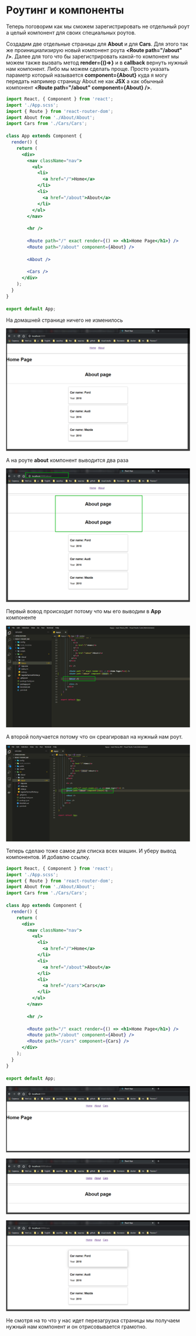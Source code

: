 # Роутинг и компоненты

Теперь поговорим как мы сможем зарегистрировать не отдельный роут а целый компонент для своих специальных роутов.

Создадим две отдельные страницы для **About** и для **Cars**. Для этого так же проинициализирую новый компонент роута **\<Route path="/about" />**. Далее для того что бы зарегистрировать какой-то компонент мы можем также вызвать метод **render={()=>}** и в **callback** вернуть нужный нам компонент. Либо мы можем сделать проще. Просто указать параметр который называется **component={About}** куда я могу передать например страницу About не как **JSX** а как обычный компонент **\<Route path="/about" component={About} />**.

```jsx
import React, { Component } from 'react';
import './App.scss';
import { Route } from 'react-router-dom';
import About from './About/About';
import Cars from './Cars/Cars';

class App extends Component {
  render() {
    return (
      <div>
        <nav className="nav">
          <ul>
            <li>
              <a href="/">Home</a>
            </li>
            <li>
              <a href="/about">About</a>
            </li>
          </ul>
        </nav>

        <hr />

        <Route path="/" exact render={() => <h1>Home Page</h1>} />
        <Route path="/about" component={About} />

        <About />

        <Cars />
      </div>
    );
  }
}

export default App;
```

На домашней странице ничего не изменилось

![](img/009.png)

А на роуте **about** компонент выводится два раза

![](img/010.png)

Первый вовод происходит потому что мы его выводим в **App** компоненте

![](img/011.png)

А второй получается потому что он среагировал на нужный нам роут.

![](img/012.png)

Теперь сделаю тоже самое для списка всех машин. И уберу вывод компонентов. И добавлю ссылку.

```jsx
import React, { Component } from 'react';
import './App.scss';
import { Route } from 'react-router-dom';
import About from './About/About';
import Cars from './Cars/Cars';

class App extends Component {
  render() {
    return (
      <div>
        <nav className="nav">
          <ul>
            <li>
              <a href="/">Home</a>
            </li>
            <li>
              <a href="/about">About</a>
            </li>
            <li>
              <a href="/cars">Cars</a>
            </li>
          </ul>
        </nav>

        <hr />

        <Route path="/" exact render={() => <h1>Home Page</h1>} />
        <Route path="/about" component={About} />
        <Route path="/cars" component={Cars} />
      </div>
    );
  }
}

export default App;
```

![](img/013.png)

![](img/014.png)

![](img/015.png)

Не смотря на то что у нас идет перезагрузка страницы мы получаем нужный нам компонент и он отрисовывается грамотно.
